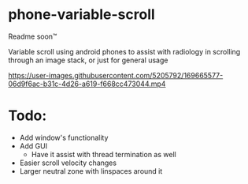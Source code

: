 # phone-variable-scroll

Readme soon™

Variable scroll using android phones to assist with radiology in scrolling through an image stack, or just for general usage


https://user-images.githubusercontent.com/5205792/169665577-06d9f6ac-b31c-4d26-a619-f668cc473044.mp4

# Todo:

* Add window's functionality
* Add GUI
   * Have it assist with thread termination as well
* Easier scroll velocity changes
* Larger neutral zone with linspaces around it
